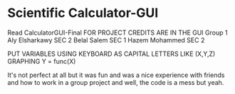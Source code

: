 # Scientific Calculator-GUI
Read CalculatorGUI-Final FOR PROJECT
CREDITS ARE IN THE GUI
Group 1
                Aly Elsharkawy  SEC 2
                Belal Salem SEC 1
                Hazem Mohammed SEC 2

PUT VARIABLES USING KEYBOARD AS CAPITAL LETTERS
LIKE (X,Y,Z)
GRAPHING Y = func(X)

It's not perfect at all but it was fun and was a nice experience with friends
and how to work in a group project
and well, the code is a mess but yeah.
